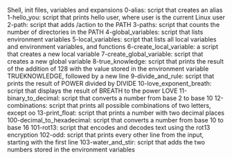 Shell, init files, variables and expansions
0-alias: script that creates an alias
1-hello_you: script that prints hello user, where user is the current Linux user
2-path: script that adds /action to the PATH
3-paths: script that counts the number of directories in the PATH
4-global_variables: script that lists environment variables
5-local_variables: script that lists all local variables and environment variables, and functions
6-create_local_variable: a script that creates a new local variable
7-create_global_variable: script that creates a new global variable
8-true_knowledge: script that prints the result of the addition of 128 with the value stored in the environment variable TRUEKNOWLEDGE, followed by a new line
9-divide_and_rule: script that prints the result of POWER divided by DIVIDE
10-love_exponent_breath: script that displays the result of BREATH to the power LOVE
11-binary_to_decimal: script that converts a number from base 2 to base 10
12-combinations: script that prints all possible combinations of two letters, except oo
13-print_float: script that prints a number with two decimal places
100-decimal_to_hexadecimal: script that converts a number from base 10 to base 16
101-rot13: script that encodes and decodes text using the rot13 encryption
102-odd: script that prints every other line from the input, starting with the first line
103-water_and_stir: script that adds the two numbers stored in the environment variables
